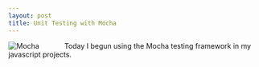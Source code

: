 ```yaml
---
layout: post
title: Unit Testing with Mocha
---
```


<img src="https://cloud.githubusercontent.com/assets/1637993/16777564/a95e1556-482f-11e6-9cb1-dded32913845.png" style="float: left;margin-right:50px;" alt="Mocha">

Today I begun using the Mocha testing framework in my javascript projects.

<p style="clear:both;">&nbsp;</p>
